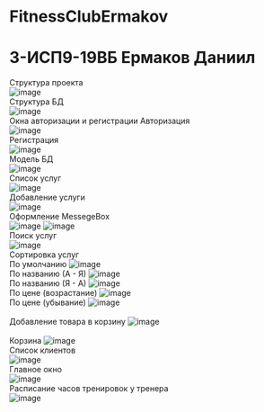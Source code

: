# FitnessClubErmakov

<h1> 3-ИСП9-19ВБ Ермаков Даниил </h1>

Структура проекта
<br> ![image](https://user-images.githubusercontent.com/74093781/220747667-3cc3891e-d4e3-4a58-a0c5-88e3a91c8201.png)
<br>
Структура БД
<br> ![image](https://user-images.githubusercontent.com/74093781/231175943-5d4e90ef-8bc3-4d65-b21b-4c3963817635.png)
<br>
Окна авторизации и регистрации
Авторизация
<br> ![image](https://user-images.githubusercontent.com/74093781/227907556-f4fd20a1-143a-4ad2-b961-324bfea3e7b7.png)
<br>
Регистрация
<br> ![image](https://user-images.githubusercontent.com/74093781/225116869-0d4418e6-e357-4aac-8f20-dcf0a957a4fb.png)
<br>
Модель БД
<br> ![image](https://user-images.githubusercontent.com/74093781/220729617-4bde9558-c59e-4cea-a4ae-0e72f95bc2ed.png)
<br> 
Список услуг
<br> ![image](https://user-images.githubusercontent.com/74093781/226047136-5507536b-71d6-47ac-aaf4-fe165ae8ff2a.png)
<br>
Добавление услуги
<br> ![image](https://user-images.githubusercontent.com/74093781/221620948-b527fd72-998c-4905-9cf9-3d8d23b70181.png)
<br>
Оформление MessegeBox
<br> ![image](https://user-images.githubusercontent.com/74093781/221653065-05cb3703-689c-4552-a300-783aefa4255d.png)
![image](https://user-images.githubusercontent.com/74093781/221653617-2ee57097-b8c3-4650-a799-6bc28c8db002.png)
<br>
Поиск услуг
<br> ![image](https://user-images.githubusercontent.com/74093781/222899765-e3c7bf6f-bd71-48fe-866d-c1b1a8174138.png)
<br>
Сортировка услуг
<br> По умолчанию ![image](https://user-images.githubusercontent.com/74093781/225124170-b458c96d-1809-4de1-bf6a-2fffe0ae520e.png)
<br> По названию (А - Я) ![image](https://user-images.githubusercontent.com/74093781/225124286-76a89ae2-cf4e-4458-a4ba-a0db8f0b0965.png)
<br> По названию (Я - А) ![image](https://user-images.githubusercontent.com/74093781/225124348-d616c2e3-de9e-4e65-83a8-63c7f61bb216.png)
<br> По цене (возрастание) ![image](https://user-images.githubusercontent.com/74093781/225124418-e5e508a6-2d7e-49a8-a671-2b7d073385c0.png)
<br> По цене (убывание) ![image](https://user-images.githubusercontent.com/74093781/225124475-ae19066e-23fd-490c-bfcd-fd2b8aac0182.png)
<br>
<br> Добавление товара в корзину ![image](https://user-images.githubusercontent.com/74093781/226047789-e32c57b7-3d0a-4f24-8cab-aaa9772f0ddd.png)
<br>
<br> Корзина ![image](https://user-images.githubusercontent.com/74093781/226048070-718a7df3-5205-4aa3-9268-0d9c04d52c1b.png)
<br>
Список клиентов
<br> ![image](https://user-images.githubusercontent.com/74093781/225125130-db25b819-fd94-47ea-abe1-26754d6b0ad9.png)
<br>
Главное окно
<br> ![image](https://user-images.githubusercontent.com/74093781/227908144-625385f3-db79-46dd-97d9-26cecdccaf0c.png)
<br>
Расписание часов тренировок у тренера
<br> ![image](https://user-images.githubusercontent.com/74093781/231280877-45706f54-8482-4a64-a861-e42bc694cd40.png)
